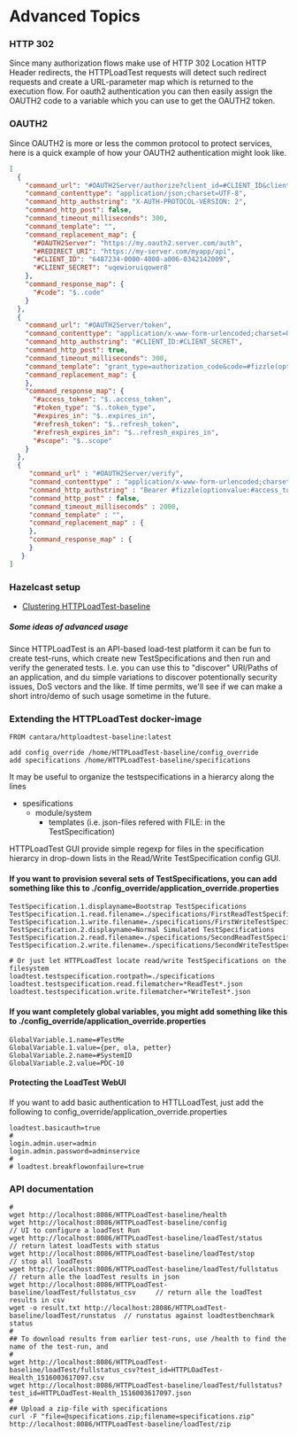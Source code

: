 # Advanced Topics


### HTTP 302

Since many authorization flows make use of HTTP 302 Location HTTP Header redirects, the HTTPLoadTest requests will detect such redirect requests and 
create a URL-parameter map which is returned to the execution flow. For oauth2 authentication you can then easily assign the OAUTH2 code to a variable
which you can use to get the OAUTH2 token.

### OAUTH2

Since OAUTH2 is more or less the common protocol to protect services, here is a quick example of how your OAUTH2 authentication might look like. 

```json
[
  {
    "command_url": "#OAUTH2Server/authorize?client_id=#CLIENT_ID&client_secret=#CLIENT_SECRET&response_type=code&redirect_uri=#REDIRECT_URI/authorize&state=placeholder&user_id=00000000-0000-4000-a007-000000000001",
    "command_contenttype": "application/json;charset=UTF-8",
    "command_http_authstring": "X-AUTH-PROTOCOL-VERSION: 2",
    "command_http_post": false,
    "command_timeout_milliseconds": 300,
    "command_template": "",
    "command_replacement_map": {
      "#OAUTH2Server": "https://my.oauth2.server.com/auth",
      "#REDIRECT_URI": "https://my-server.com/myapp/api",
      "#CLIENT_ID": "6487234-0000-4000-a006-0342142009",
      "#CLIENT_SECRET": "uqewioruiqower8"
    },
    "command_response_map": {
      "#code": "$..code"
    }
  },
  {
    "command_url": "#OAUTH2Server/token",
    "command_contenttype": "application/x-www-form-urlencoded;charset=UTF-8",
    "command_http_authstring": "#CLIENT_ID:#CLIENT_SECRET",
    "command_http_post": true,
    "command_timeout_milliseconds": 300,
    "command_template": "grant_type=authorization_code&code=#fizzle(optionvalue:#code)&redirect_uri=#REDIRECT_URI/authorize",
    "command_replacement_map": {
    },
    "command_response_map": {
      "#access_token": "$..access_token",
      "#token_type": "$..token_type",
      "#expires_in": "$..expires_in",
      "#refresh_token": "$..refresh_token",
      "#refresh_expires_in": "$..refresh_expires_in",
      "#scope": "$..scope"
    }
  }, 
  {
     "command_url" : "#OAUTH2Server/verify",
     "command_contenttype" : "application/x-www-form-urlencoded;charset=UTF-8",
     "command_http_authstring" : "Bearer #fizzle(optionvalue:#access_token)",
     "command_http_post" : false,
     "command_timeout_milliseconds" : 2000,
     "command_template" : "",
     "command_replacement_map" : {
     },
     "command_response_map" : {
     }
   }
]
```



### Hazelcast setup

* [Clustering HTTPLoadTest-baseline](CLUSTERING.md)


##### Some ideas of advanced usage

Since HTTPLoadTest is an API-based load-test platform it can be fun to create test-runs, which create new TestSpecifications
and then run and verify the generated tests. I.e. you can use this to "discover" URI/Paths of an application, and du simple
variations to discover potentionally security issues, DoS vectors and the like. If time permits, we'll see if we can make a
short intro/demo of such usage sometime in the future.


### Extending the HTTPLoadTest docker-image  

```jshelllanguage
FROM cantara/httploadtest-baseline:latest

add config_override /home/HTTPLoadTest-baseline/config_override
add specifications /home/HTTPLoadTest-baseline/specifications
```

It may be useful to organize the testspecifications in a hierarcy along the lines
 - spesifications
   - module/system
     - templates (i.e. json-files refered with FILE: in the TestSpecification)

HTTPLoadTest GUI provide simple regexp for files in the specification hierarcy in drop-down lists in the Read/Write TestSpecification config GUI.


#### If you want to provision several sets of TestSpecifications, you can add something like this to ./config_override/application_override.properties
```properties
TestSpecification.1.displayname=Bootstrap TestSpecifications
TestSpecification.1.read.filename=./specifications/FirstReadTestSpecification.json
TestSpecification.1.write.filename=./specifications/FirstWriteTestSpecification.json
TestSpecification.2.displayname=Normal Simulated TestSpecifications
TestSpecification.2.read.filename=./specifications/SecondReadTestSpecification.json
TestSpecification.2.write.filename=./specifications/SecondWriteTestSpecification.json

# Or just let HTTPLoadTest locate read/write TestSpecifications on the filesystem
loadtest.testspecification.rootpath=./specifications
loadtest.testspecification.read.filematcher=*ReadTest*.json
loadtest.testspecification.write.filematcher=*WriteTest*.json

```

#### If you want completely global variables, you might add something like this to ./config_override/application_override.properties
```properties
GlobalVariable.1.name=#TestMe
GlobalVariable.1.value={per, ola, petter}
GlobalVariable.2.name=#SystemID
GlobalVariable.2.value=PDC-10
```

#### Protecting the LoadTest WebUI

If you want to add basic authentication to HTTLLoadTest, just add the following to config_override/application_override.properties
```properties
loadtest.basicauth=true
#
login.admin.user=admin
login.admin.password=adminservice
#
# loadtest.breakflowonfailure=true
```


### API documentation

```jshelllanguage
#
wget http://localhost:8086/HTTPLoadTest-baseline/health
wget http://localhost:8086/HTTPLoadTest-baseline/config                      // UI to configure a loadTest Run
wget http://localhost:8086/HTTPLoadTest-baseline/loadTest/status             // return latest loadTests with status
wget http://localhost:8086/HTTPLoadTest-baseline/loadTest/stop               // stop all loadTests
wget http://localhost:8086/HTTPLoadTest-baseline/loadTest/fullstatus         // return alle the loadTest results in json
wget http://localhost:8086/HTTPLoadTest-baseline/loadTest/fullstatus_csv     // return alle the loadTest results in csv
wget -o result.txt http://localhost:28086/HTTPLoadTest-baseline/loadTest/runstatus  // runstatus against loadtestbenchmark status
#
## To download results from earlier test-runs, use /health to find the name of the test-run, and 
#
wget http://localhost:8086/HTTPLoadTest-baseline/loadTest/fullstatus_csv?test_id=HTTPLOadTest-Health_1516003617097.csv
wget http://localhost:8086/HTTPLoadTest-baseline/loadTest/fullstatus?test_id=HTTPLOadTest-Health_1516003617097.json
#
## Upload a zip-file with specifications
curl -F "file=@specifications.zip;filename=specifications.zip" http://localhost:8086/HTTPLoadTest-baseline/loadTest/zip
```